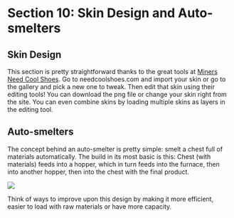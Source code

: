 # Section 10: Skin Design and Auto-smelters

## Skin Design

This section is pretty straightforward thanks to the great tools at [Miners Need Cool Shoes](http://www.needcoolshoes.com/). Go to needcoolshoes.com and import your skin or go to the gallery and pick a new one to tweak. Then edit that skin using their editing tools! You can download the png file or change your skin right from the site. You can even combine skins by loading multiple skins as layers in the editing tool.

## Auto-smelters

The concept behind an auto-smelter is pretty simple: smelt a chest full of materials automatically. The build in its most basic is this: Chest (with materials) feeds into a hopper, which in turn feeds into the furnace, then into another hopper, then into the chest with the final product.

![](images/auto-smelt.png)

Think of ways to improve upon this design by making it more efficient, easier to load with raw materials or have more capacity.
